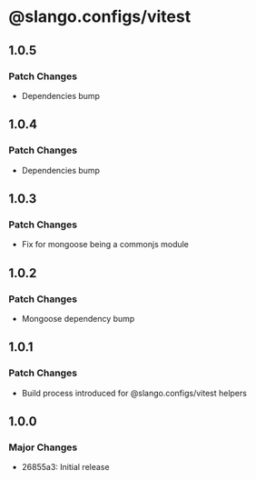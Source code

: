 # @slango.configs/vitest

## 1.0.5

### Patch Changes

- Dependencies bump

## 1.0.4

### Patch Changes

- Dependencies bump

## 1.0.3

### Patch Changes

- Fix for mongoose being a commonjs module

## 1.0.2

### Patch Changes

- Mongoose dependency bump

## 1.0.1

### Patch Changes

- Build process introduced for @slango.configs/vitest helpers

## 1.0.0

### Major Changes

- 26855a3: Initial release
